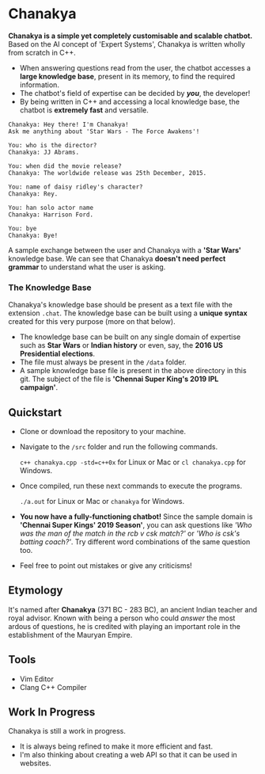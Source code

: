 # Chanakya
**Chanakya is a simple yet completely customisable and scalable chatbot.** Based on the AI concept of 'Expert Systems', Chanakya is written wholly from scratch in C++. 

  * When answering questions read from the user, the chatbot accesses a **large knowledge base**, present in its memory, to find the required information. 
  * The chatbot's field of expertise can be decided by ***you***, the developer!
  * By being written in C++ and accessing a local knowledge base, the chatbot is **extremely fast** and versatile.

  ```
  Chanakya: Hey there! I'm Chanakya!
  Ask me anything about 'Star Wars - The Force Awakens'!
  
  You: who is the director?
  Chanakya: JJ Abrams.
  
  You: when did the movie release?
  Chanakya: The worldwide release was 25th December, 2015.
  
  You: name of daisy ridley's character?
  Chanakya: Rey.
  
  You: han solo actor name
  Chanakya: Harrison Ford.
  
  You: bye
  Chanakya: Bye!
  ```
A sample exchange between the user and Chanakya with a **'Star Wars'** knowledge base. We can see that Chanakya **doesn't need perfect grammar** to understand what the user is asking.

### The Knowledge Base
Chanakya's knowledge base should be present as a text file with the extension ```.chat```. The knowledge base can be built using a **unique syntax** created for this very purpose (more on that below). 

  * The knowledge base can be built on any single domain of expertise such as **Star Wars** or **Indian history** or even, say, the **2016 US Presidential elections**.
  * The file must always be present in the ```/data``` folder.
  * A sample knowledge base file is present in the above directory in this git. The subject of the file is **'Chennai Super King's 2019 IPL campaign'**.

## Quickstart
* Clone or download the repository to your machine.
* Navigate to the ```/src``` folder and run the following commands.

  ```c++ chanakya.cpp -std=c++0x``` for Linux or Mac or ```cl chanakya.cpp``` for Windows.
* Once compiled, run these next commands to execute the programs.

  ```./a.out``` for Linux or Mac or ```chanakya``` for Windows.

* **You now have a fully-functioning chatbot!** Since the sample domain is **'Chennai Super Kings' 2019 Season'**, you can ask questions like *'Who was the man of the match in the rcb v csk match?'* or *'Who is csk's batting coach?'*. Try different word combinations of the same question too.
* Feel free to point out mistakes or give any criticisms!

## Etymology
It's named after **Chanakya** (371 BC - 283 BC), an ancient Indian teacher and royal advisor. Known with being a person who could *answer* the most ardous of questions, he is credited with playing an important role in the establishment of the Mauryan Empire. 

## Tools
* Vim Editor
* Clang C++ Compiler

## Work In Progress
Chanakya is still a work in progress.
* It is always being refined to make it more efficient and fast.
* I'm also thinking about creating a web API so that it can be used in websites. 
